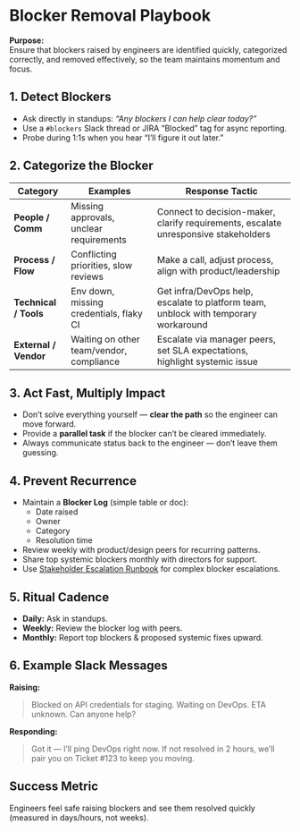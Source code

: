 # Blocker Removal Playbook

**Purpose:**  
Ensure that blockers raised by engineers are identified quickly, categorized correctly, and removed effectively, so the team maintains momentum and focus.


## 1. Detect Blockers
- Ask directly in standups: *“Any blockers I can help clear today?”*  
- Use a `#blockers` Slack thread or JIRA “Blocked” tag for async reporting.  
- Probe during 1:1s when you hear “I’ll figure it out later.”  


## 2. Categorize the Blocker
| Category              | Examples                                   | Response Tactic |
|--|--|--|
| **People / Comm**     | Missing approvals, unclear requirements    | Connect to decision-maker, clarify requirements, escalate unresponsive stakeholders |
| **Process / Flow**    | Conflicting priorities, slow reviews        | Make a call, adjust process, align with product/leadership |
| **Technical / Tools** | Env down, missing credentials, flaky CI    | Get infra/DevOps help, escalate to platform team, unblock with temporary workaround |
| **External / Vendor** | Waiting on other team/vendor, compliance   | Escalate via manager peers, set SLA expectations, highlight systemic issue |


## 3. Act Fast, Multiply Impact
- Don’t solve everything yourself — **clear the path** so the engineer can move forward.  
- Provide a **parallel task** if the blocker can’t be cleared immediately.  
- Always communicate status back to the engineer — don’t leave them guessing.  


## 4. Prevent Recurrence
- Maintain a **Blocker Log** (simple table or doc):  
  - Date raised  
  - Owner  
  - Category  
  - Resolution time  
- Review weekly with product/design peers for recurring patterns.  
- Share top systemic blockers monthly with directors for support.  
- Use [Stakeholder Escalation Runbook](../communication-templates/10-stakeholder-escalation-runbook.md) for complex blocker escalations.  


## 5. Ritual Cadence
- **Daily:** Ask in standups.  
- **Weekly:** Review the blocker log with peers.  
- **Monthly:** Report top blockers & proposed systemic fixes upward.  


## 6. Example Slack Messages
**Raising:**  
> Blocked on API credentials for staging. Waiting on DevOps. ETA unknown. Can anyone help?  

**Responding:**  
> Got it — I’ll ping DevOps right now. If not resolved in 2 hours, we’ll pair you on Ticket #123 to keep you moving.  


## Success Metric
Engineers feel safe raising blockers and see them resolved quickly (measured in days/hours, not weeks).
